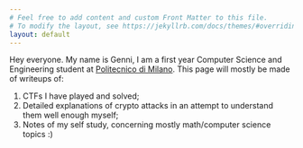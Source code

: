 ```yaml
---
# Feel free to add content and custom Front Matter to this file.
# To modify the layout, see https://jekyllrb.com/docs/themes/#overriding-theme-defaults
layout: default
---
```


Hey everyone. My name is Genni, I am a first year Computer Science and Engineering student at [Politecnico di Milano][poli-website].
This page will mostly be made of writeups of:
1. CTFs I have played and solved;
2. Detailed explanations of crypto attacks in an attempt to understand them well enough myself;
3. Notes of my self study, concerning mostly math/computer science topics :)


[poli-website]: https://www.polimi.it/